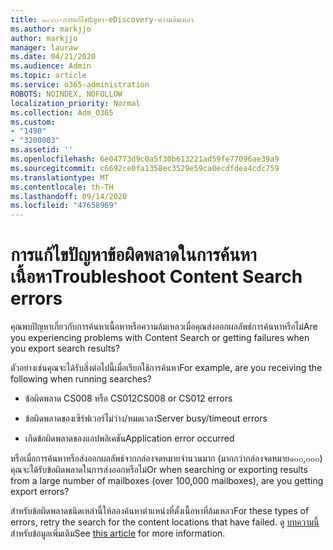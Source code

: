 ```yaml
---
title: ๑๔๙๐-การแก้ไขปัญหา-eDiscovery-ความล้มเหลว
ms.author: markjjo
author: markjjo
manager: lauraw
ms.date: 04/21/2020
ms.audience: Admin
ms.topic: article
ms.service: o365-administration
ROBOTS: NOINDEX, NOFOLLOW
localization_priority: Normal
ms.collection: Adm_O365
ms.custom:
- "1490"
- "3200003"
ms.assetid: ''
ms.openlocfilehash: 6e04773d9c0a5f30b613221ad59fe77096ae39a9
ms.sourcegitcommit: c6692ce0fa1358ec3529e59ca0ecdfdea4cdc759
ms.translationtype: MT
ms.contentlocale: th-TH
ms.lasthandoff: 09/14/2020
ms.locfileid: "47658969"
---
```

# <a name="troubleshoot-content-search-errors"></a><span data-ttu-id="80890-102">การแก้ไขปัญหาข้อผิดพลาดในการค้นหาเนื้อหา</span><span class="sxs-lookup"><span data-stu-id="80890-102">Troubleshoot Content Search errors</span></span>

<span data-ttu-id="80890-103">คุณพบปัญหาเกี่ยวกับการค้นหาเนื้อหาหรือความล้มเหลวเมื่อคุณส่งออกผลลัพธ์การค้นหาหรือไม่</span><span class="sxs-lookup"><span data-stu-id="80890-103">Are you experiencing problems with Content Search or getting failures when you export search results?</span></span>

<span data-ttu-id="80890-104">ตัวอย่างเช่นคุณจะได้รับสิ่งต่อไปนี้เมื่อเรียกใช้การค้นหา</span><span class="sxs-lookup"><span data-stu-id="80890-104">For example, are you receiving the following when running searches?</span></span>

- <span data-ttu-id="80890-105">ข้อผิดพลาด CS008 หรือ CS012</span><span class="sxs-lookup"><span data-stu-id="80890-105">CS008 or CS012 errors</span></span>

- <span data-ttu-id="80890-106">ข้อผิดพลาดของเซิร์ฟเวอร์ไม่ว่าง/หมดเวลา</span><span class="sxs-lookup"><span data-stu-id="80890-106">Server busy/timeout errors</span></span>

- <span data-ttu-id="80890-107">เกิดข้อผิดพลาดของแอปพลิเคชัน</span><span class="sxs-lookup"><span data-stu-id="80890-107">Application error occurred</span></span>

<span data-ttu-id="80890-108">หรือเมื่อการค้นหาหรือส่งออกผลลัพธ์จากกล่องจดหมายจำนวนมาก (มากกว่ากล่องจดหมาย๑๐๐,๐๐๐) คุณจะได้รับข้อผิดพลาดในการส่งออกหรือไม่</span><span class="sxs-lookup"><span data-stu-id="80890-108">Or when searching or exporting results from a large number of mailboxes (over 100,000 mailboxes), are you getting export errors?</span></span>

<span data-ttu-id="80890-109">สำหรับข้อผิดพลาดชนิดเหล่านี้ให้ลองค้นหาตำแหน่งที่ตั้งเนื้อหาที่ล้มเหลว</span><span class="sxs-lookup"><span data-stu-id="80890-109">For these types of errors, retry the search for the content locations that have failed.</span></span> <span data-ttu-id="80890-110">ดู  [บทความนี้](https://docs.microsoft.com/microsoft-365/compliance/retry-failed-content-search) สำหรับข้อมูลเพิ่มเติม</span><span class="sxs-lookup"><span data-stu-id="80890-110">See  [this article](https://docs.microsoft.com/microsoft-365/compliance/retry-failed-content-search) for more information.</span></span>
